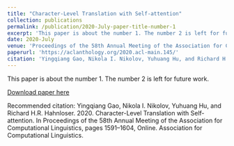 ```yaml
---
title: "Character-Level Translation with Self-attention"
collection: publications
permalink: /publication/2020-July-paper-title-number-1
excerpt: 'This paper is about the number 1. The number 2 is left for future work.'
date: 2020-July
venue: 'Proceedings of the 58th Annual Meeting of the Association for Computational Linguistics'
paperurl: 'https://aclanthology.org/2020.acl-main.145/'
citation: 'Yingqiang Gao, Nikola I. Nikolov, Yuhuang Hu, and Richard H.R. Hahnloser. 2020. Character-Level Translation with Self-attention. In Proceedings of the 58th Annual Meeting of the Association for Computational Linguistics, pages 1591–1604, Online. Association for Computational Linguistics.'
---
```

This paper is about the number 1. The number 2 is left for future work.

[Download paper here](https://aclanthology.org/2020.acl-main.145/)

Recommended citation: Yingqiang Gao, Nikola I. Nikolov, Yuhuang Hu, and Richard H.R. Hahnloser. 2020. Character-Level Translation with Self-attention. In Proceedings of the 58th Annual Meeting of the Association for Computational Linguistics, pages 1591–1604, Online. Association for Computational Linguistics.